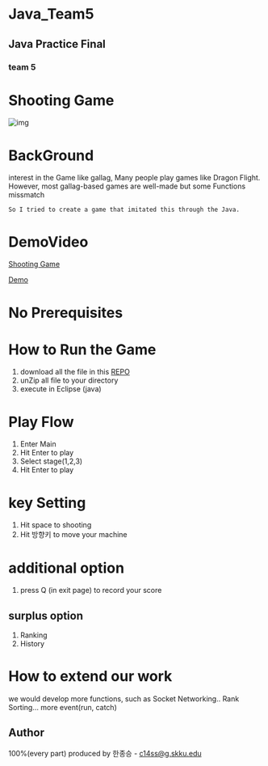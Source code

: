# Java_Team5

## Java Practice Final
### team 5

# Shooting Game
![img](https://github.com/eeassn/Skku_Java_Team5/blob/main/skku_project/src/image/winaldum.jpg?raw=true)

# BackGround

interest in the Game like gallag, Many people play games like Dragon Flight.     However, most gallag-based games are well-made but some Functions missmatch

    So I tried to create a game that imitated this through the Java.

# DemoVideo
[Shooting Game](https://www.youtube.com/watch?v=mw8xeytAGmM)
   
[Demo](https://youtube.com/shorts/me3GQBYLfpg?feature=share)


# No Prerequisites

# How to Run the Game

1. download all the file in this [REPO](https://github.com/eeassn/Skku_Java_Team5)
2. unZip all file to your directory
3. execute in Eclipse (java) 

# Play Flow

1. Enter Main
2. Hit Enter to play
3. Select stage(1,2,3)
4. Hit Enter to play

# key Setting
1. Hit space to shooting
2. Hit 방향키 to move your machine

# additional option
1. press Q (in exit page) to record your score

## surplus option

1. Ranking
2. History


# How to extend our work

we would develop more functions, such as Socket Networking.. Rank Sorting... more event(run, catch)

## Author

100%(every part) produced by 한종승 - c14ss@g.skku.edu
